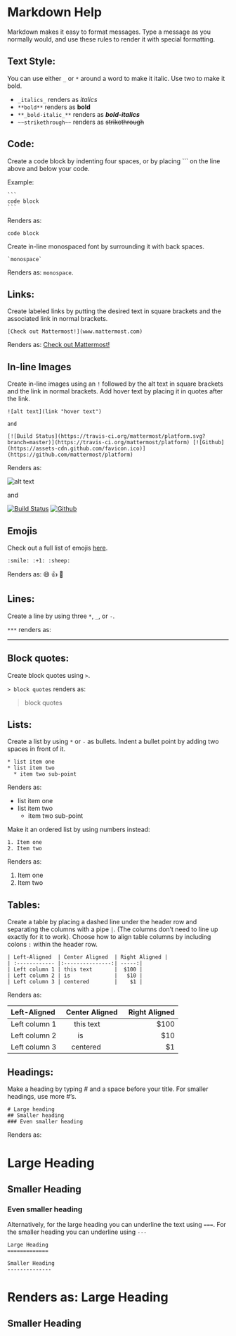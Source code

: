 # Markdown Help

Markdown makes it easy to format messages. Type a message as you normally would, and use these rules to render it with special formatting. 

## Text Style: 

You can use either `_` or `*` around a word to make it italic. Use two to make it bold.

* `_italics_` renders as _italics_
* `**bold**` renders as **bold**
* `**_bold-italic_**` renders as **_bold-italics_**
* `~~strikethrough~~` renders as ~~strikethrough~~

## Code: 

Create a code block by indenting four spaces, or by placing ``` on the line above and below your code. 

Example:

    ```
    code block
    ```

Renders as: 
```
code block
```

Create in-line monospaced font by surrounding it with back spaces. 
```
`monospace`
```
Renders as: `monospace`.

## Links: 

Create labeled links by putting the desired text in square brackets and the associated link in normal brackets. 

`[Check out Mattermost!](www.mattermost.com)`

Renders as: [Check out Mattermost!](www.mattermost.com)

## In-line Images

Create in-line images using an `!` followed by the alt text in square brackets and the link in normal brackets. Add hover text by placing it in quotes after the link.
```
![alt text](link "hover text")

and

[![Build Status](https://travis-ci.org/mattermost/platform.svg?branch=master)](https://travis-ci.org/mattermost/platform) [![Github](https://assets-cdn.github.com/favicon.ico)](https://github.com/mattermost/platform)
```
Renders as: 

![alt text](link "hover text")

and

[![Build Status](https://travis-ci.org/mattermost/platform.svg?branch=master)](https://travis-ci.org/mattermost/platform) [![Github](https://assets-cdn.github.com/favicon.ico)](https://github.com/mattermost/platform)

## Emojis

Check out a full list of emojis [here](http://www.emoji-cheat-sheet.com/).

```
:smile: :+1: :sheep:
```
Renders as:
:smile: :+1: :sheep:

## Lines:

Create a line by using three `*`, `_`, or `-`.

`***` renders as: 
***

## Block quotes:

Create block quotes using `>`.

`> block quotes` renders as:
> block quotes

## Lists: 

Create a list by using `*` or `-` as bullets. Indent a bullet point by adding two spaces in front of it.
```
* list item one
* list item two
  * item two sub-point
```
Renders as: 
* list item one
* list item two
  * item two sub-point

Make it an ordered list by using numbers instead:
```
1. Item one
2. Item two
```
Renders as: 
1. Item one
2. Item two

## Tables: 

Create a table by placing a dashed line under the header row and separating the columns with a pipe `|`. (The columns don’t need to line up exactly for it to work). Choose how to align table columns by including colons `:` within the header row.
```
| Left-Aligned  | Center Aligned  | Right Aligned |
| :------------ |:---------------:| -----:|
| Left column 1 | this text       |  $100 |
| Left column 2 | is              |   $10 |
| Left column 3 | centered        |    $1 |
```

Renders as:

| Left-Aligned  | Center Aligned  | Right Aligned |
| :------------ |:---------------:| -----:|
| Left column 1 | this text       |  $100 |
| Left column 2 | is              |   $10 |
| Left column 3 | centered        |    $1 |

## Headings: 

Make a heading by typing # and a space before your title. For smaller headings, use more #’s. 
```
# Large heading
## Smaller heading
### Even smaller heading
```
Renders as: 
# Large Heading
## Smaller Heading
### Even smaller heading

Alternatively, for the large heading you can underline the text using `===`. For the smaller heading you can underline using `---`
```
Large Heading
=============

Smaller Heading
--------------
```
Renders as:
Large Heading
=============

Smaller Heading
--------------
